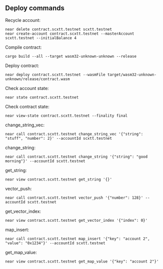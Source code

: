 ## Deploy commands

Recycle account: 
```
near delete contract.scxtt.testnet scxtt.testnet                                                 
near create-account contract.scxtt.testnet --masterAccount scxtt.testnet --initialBalance 4
```

Compile contract:
```
cargo build --all --target wasm32-unknown-unknown --release
```

Deploy contract:
```
near deploy contract.scxtt.testnet --wasmFile target/wasm32-unknown-unknown/release/contract.wasm
```

Check account state:
```
near state contract.scxtt.testnet
```

Check contract state:
```
near view-state contract.scxtt.testnet --finality final
```

change_string_vec:
```
near call contract.scxtt.testnet change_string_vec '{"string": "stuff", "number": 2}' --accountId scxtt.testnet
```
	
change_string:
```
near call contract.scxtt.testnet change_string '{"string": "good morning"}' --accountId scxtt.testnet
```
get_string:
```
near view contract.scxtt.testnet get_string '{}'
```
	
vector_push:
```
near call contract.scxtt.testnet vector_push '{"number": 128}' --accountId scxtt.testnet
```
get_vector_index:
```
near view contract.scxtt.testnet get_vector_index '{"index": 0}'
```
	
map_insert:
```
near call contract.scxtt.testnet map_insert '{"key": "account 2", "value": "0x1234"}' --accountId scxtt.testnet
```
get_map_value:
```
near view contract.scxtt.testnet get_map_value '{"key": "account 2"}'
```
